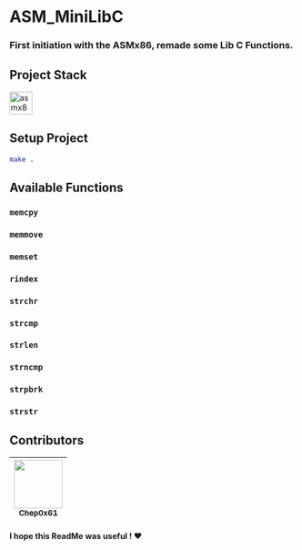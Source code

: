 # ASM_MiniLibC

### First initiation with the ASMx86, remade some Lib C Functions. 

## Project Stack

<a href="https://en.wikipedia.org/wiki/X86_assembly_language" target="_blank" rel="noreferrer"> <img src="https://img.icons8.com/color/344/x86.png" alt="asmx86" width="40" height="40"/></a>

## Setup Project

```bash
make .
```

## Available Functions

### `memcpy`

### `memmove`

### `memset`

### `rindex`

### `strchr`

### `strcmp`

### `strlen`

### `strncmp`

### `strpbrk`

### `strstr`


## Contributors

| [<img src="https://github.com/Chep0x61.png?size=85" width=85><br><sub>Chep0x61</sub>](https://github.com/Chep0x61) | 
| :---: 

#### I hope this ReadMe was useful ! :heart:

